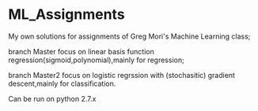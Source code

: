 # ML_Assignments
My own solutions for assignments of Greg Mori's Machine Learning class;

branch Master focus on linear basis function regression(sigmoid,polynomial),mainly for regression;

branch Master2 focus on logistic regrssion with (stochasitic) gradient descent,mainly for classification.

Can be run on python 2.7.x

